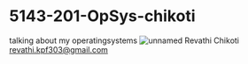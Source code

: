 # 5143-201-OpSys-chikoti
talking about my operatingsystems
![unnamed](https://cloud.githubusercontent.com/assets/25236087/22168833/3b3b12c0-df35-11e6-9dee-f9110d988dc9.jpg)
Revathi Chikoti
revathi.kpf303@gmail.com
